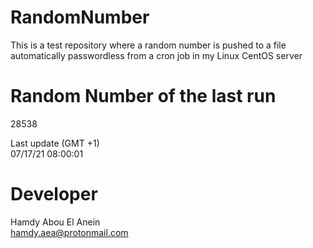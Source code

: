 # RandomNumber    
This is a test repository where a random number is pushed to a file automatically passwordless from a cron job in my Linux CentOS server    
# Random Number of the last run   
28538
      
Last update (GMT +1)    
07/17/21 08:00:01
# Developer    
Hamdy Abou El Anein   
hamdy.aea@protonmail.com
